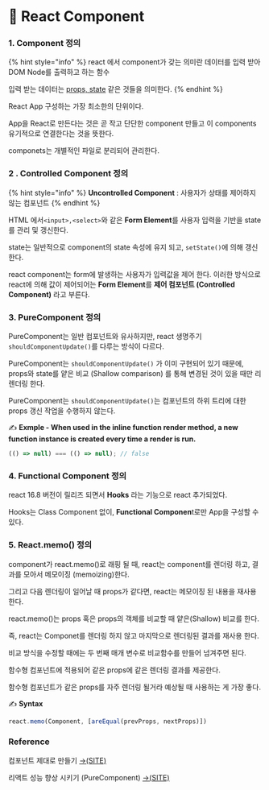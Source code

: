 # 📄 React Component

### 1. Component 정의

{% hint style="info" %}
react 에서 component가 갖는 의미란 데이터를 입력 받아 DOM Node를 출력하고 하는 함수 

입력 받는 데이터는 [props, state](https://reactjs.org/docs/components-and-props.html) 같은 것들을 의미한다.
{% endhint %}

React App 구성하는 가장 최소한의 단위이다.

App을 React로 만든다는 것은 곧 작고 단단한 component 만들고 이 components 유기적으로 연결한다는 것을 뜻한다.

componets는 개별적인 파일로 분리되어 관리한다.

### 2 . Controlled Component 정의

{% hint style="info" %}
**Uncontrolled Component**  :  사용자가 상태를 제어하지 않는 컴포넌트
{% endhint %}

HTML 에서`<input>,<select>`와 같은 **Form Element**를  사용자 입력을 기반을 state를 관리 및 갱신한다.

state는 일반적으로 component의 state 속성에 유지 되고, `setState()`에 의해 갱신한다.

react component는 form에 발생하는 사용자가 입력값을 제어 한다.  이러한 방식으로 react에 의해 값이 제어되어는 **Form Element**를 **제어 컴포넌트 \(Controlled Component\)** 라고 부른다.

### 3. PureComponent 정의

PureComponent는 일반 컴포넌트와 유사하지만, react 생명주기 `shouldComponentUpdate()`를 다루는 방식이 다르다.

PureComponent는 `shouldComponentUpdate()` 가 이미 구현되어 있기 때문에, props와 state를 얕은 비교 \(Shallow comparison\) 를 통해 변경된 것이 있을 때만 리렌더링 한다.

PureComponent는 `shouldComponentUpdate()`는 컴포넌트의 하위 트리에 대한 props 갱신 작업을 수행하지 않는다.

✍ **Exmple - When used in the inline function render method, a new function instance is created every time a render is run.**

```javascript
(() => null) === (() => null); // false
```

### 4.  Functional Component 정의

react 16.8 버전이 릴리즈 되면서 **Hooks** 라는 기능으로 react 추가되었다.

Hooks는 Class Component 없이, **Functional Componen**t로만 App을 구성할 수 있다.

### 5. React.memo\(\) 정의

component가  react.memo\(\)로 래핑 될 때, react는 component를 렌더링 하고, 결과를 모아서 메모이징 \(memoizing\)한다. 

그리고 다음 렌더링이 일어날 때 props가 같다면, react는 메모이징 된 내용을 재사용한다.

react.memo\(\)는 props 혹은 props의 객체를 비교할 때 얕은\(Shallow\) 비교를 한다.

즉, react는 Componet를 렌더링 하지 않고 마지막으로 렌더링된 결과를 재사용 한다.

비교 방식을 수정할 때에는 두 번째 매개 변수로 비교함수를 만들어 넘겨주면 된다.

함수형 컴포넌트에 적용되어 같은 props에 같은 렌더링 결과를 제공한다.

함수형 컴포넌트가 같은 props를 자주 렌더링 될거라 예상될 때 사용하는 게 가장 좋다.

  
✍ **Syntax**

```javascript
react.memo(Component, [areEqual(prevProps, nextProps)])
```





















### Reference <a id="reference"></a>

컴포넌트 제대로 만들기 [→\(SITE\)﻿](https://hyunseob.github.io/2019/06/02/react-component-the-right-way/)

리액트 성능 향상 시키기 \(PureComponent\) [→\(SITE\)﻿](https://wonism.github.io/react-pure-component/)





